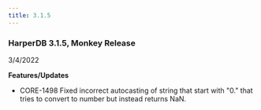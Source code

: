 ```yaml
---
title: 3.1.5
---
```


### HarperDB 3.1.5, Monkey Release

3/4/2022

**Features/Updates**

- CORE-1498 Fixed incorrect autocasting of string that start with "0." that tries to convert to number but instead returns NaN.
